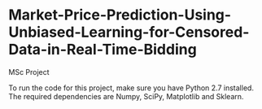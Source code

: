 # Market-Price-Prediction-Using-Unbiased-Learning-for-Censored-Data-in-Real-Time-Bidding
MSc Project

To run the code for this project, make sure you have Python 2.7 installed. The required dependencies are Numpy, SciPy, Matplotlib and Sklearn.

